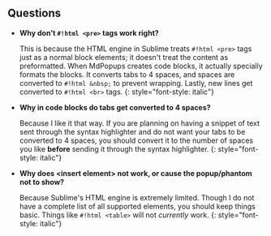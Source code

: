 ## Questions

- **Why don't `#!html <pre>` tags work right?**

    This is because the HTML engine in Sublime treats `#!html <pre>` tags just as a normal block elements; it doesn't treat the content as preformatted.  When MdPopups creates code blocks, it actually specially formats the blocks.  It converts tabs to 4 spaces, and spaces are converted to `#!html &nbsp;` to prevent wrapping.  Lastly, new lines get converted to `#!html <br>` tags.
    {: style="font-style: italic"}

- **Why in code blocks do tabs get converted to 4 spaces?**

    Because I like it that way.  If you are planning on having a snippet of text sent through the syntax highlighter and do not want your tabs to be converted to 4 spaces, you should convert it to the number of spaces you like **before** sending it through the syntax highlighter.
    {: style="font-style: italic"}

- **Why does &lt;insert element&gt; not work, or cause the popup/phantom not to show?**

    Because Sublime's HTML engine is extremely limited.  Though I do not have a complete list of all supported elements, you should keep things basic.  Things like `#!html <table>` will not *currently* work.
    {: style="font-style: italic"}
